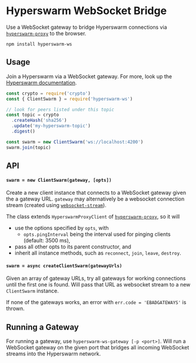 # Hyperswarm WebSocket Bridge

Use a WebSocket gateway to bridge Hyperswarm connections via [`hyperswarm-proxy`](https://github.com/RangerMauve/hyperswarm-proxy) to the browser.

```
npm install hyperswarm-ws
```

## Usage

Join a Hyperswarm via a WebSocket gateway. For more, look up the [Hyperswarm documentation](https://github.com/hyperswarm/hyperswarm).

```js
const crypto = require('crypto')
const { ClientSwarm } = require('hyperswarm-ws')

// look for peers listed under this topic
const topic = crypto
  .createHash('sha256')
  .update('my-hyperswarm-topic')
  .digest()

const swarm = new ClientSwarm('ws://localhost:4200')
swarm.join(topic)
```

## API

#### `swarm = new ClientSwarm(gateway, [opts])`

Create a new client instance that connects to a WebSocket gateway given the a gateway URL. `gateway` may alternatively be a websocket connection stream (created using [`websocket-stream`](https://github.com/maxogden/websocket-stream)).

The class extends `HyperswarmProxyClient` of [`hyperswarm-proxy`](https://github.com/RangerMauve/hyperswarm-proxy), so it will

- use the options specified by `opts`, with
  - `opts.pingInterval` being the interval used for pinging clients (default: 3500 ms),
- pass all other opts to its parent constructor, and
- inherit all instance methods, such as `reconnect`, `join`, `leave`, `destroy`.

#### `swarm = async createClientSwarm(gatewayUrls)`

Given an array of gateway URLs, try all gateways for working connections until the first one is found. Will pass that URL as websocket stream to a new `ClientSwarm` instance.

If none of the gateways works, an error with `err.code = 'EBADGATEWAYS'` is thrown.

## Running a Gateway

For running a gateway, use `hyperswarm-ws-gateway [-p <port>]`. Will run a WebSocket gateway on the given port that bridges all incoming WebSocket streams into the Hyperswarm network.
